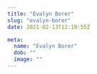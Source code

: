 ```yaml
---
title: "Evalyn Borer"
slug: "evalyn-borer"
date: 2021-02-13T12:19:55Z

meta:
  name: "Evalyn Borer"
  dob: ""
  image: ""
---
```


